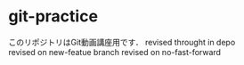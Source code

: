 # git-practice
このリポジトリはGit動画講座用です．
revised throught in depo  
revised on new-featue branch
revised on no-fast-forward

 
